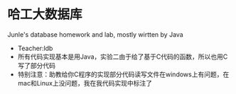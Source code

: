 # 哈工大数据库
 Junle's database homework and lab, mostly wirtten by Java
- Teacher:ldb
- 所有代码实现基本是用Java，实验二由于给了基于C代码的函数，所以也用C写了部分代码
- 特别注意：助教给你C程序的实现部分代码读写文件在windows上有问题，在mac和Linux上没问题，我在我代码实现中标注了